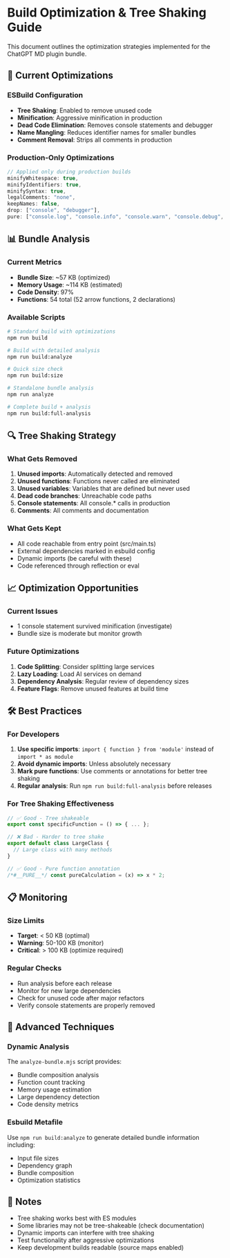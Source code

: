 # Build Optimization & Tree Shaking Guide

This document outlines the optimization strategies implemented for the ChatGPT MD plugin bundle.

## 🎯 Current Optimizations

### ESBuild Configuration

- **Tree Shaking**: Enabled to remove unused code
- **Minification**: Aggressive minification in production
- **Dead Code Elimination**: Removes console statements and debugger
- **Name Mangling**: Reduces identifier names for smaller bundles
- **Comment Removal**: Strips all comments in production

### Production-Only Optimizations

```javascript
// Applied only during production builds
minifyWhitespace: true,
minifyIdentifiers: true,
minifySyntax: true,
legalComments: "none",
keepNames: false,
drop: ["console", "debugger"],
pure: ["console.log", "console.info", "console.warn", "console.debug", "console.trace"]
```

## 📊 Bundle Analysis

### Current Metrics

- **Bundle Size**: ~57 KB (optimized)
- **Memory Usage**: ~114 KB (estimated)
- **Code Density**: 97%
- **Functions**: 54 total (52 arrow functions, 2 declarations)

### Available Scripts

```bash
# Standard build with optimizations
npm run build

# Build with detailed analysis
npm run build:analyze

# Quick size check
npm run build:size

# Standalone bundle analysis
npm run analyze

# Complete build + analysis
npm run build:full-analysis
```

## 🔍 Tree Shaking Strategy

### What Gets Removed

1. **Unused imports**: Automatically detected and removed
2. **Unused functions**: Functions never called are eliminated
3. **Unused variables**: Variables that are defined but never used
4. **Dead code branches**: Unreachable code paths
5. **Console statements**: All console.\* calls in production
6. **Comments**: All comments and documentation

### What Gets Kept

- All code reachable from entry point (src/main.ts)
- External dependencies marked in esbuild config
- Dynamic imports (be careful with these)
- Code referenced through reflection or eval

## 📈 Optimization Opportunities

### Current Issues

- 1 console statement survived minification (investigate)
- Bundle size is moderate but monitor growth

### Future Optimizations

1. **Code Splitting**: Consider splitting large services
2. **Lazy Loading**: Load AI services on demand
3. **Dependency Analysis**: Regular review of dependency sizes
4. **Feature Flags**: Remove unused features at build time

## 🛠️ Best Practices

### For Developers

1. **Use specific imports**: `import { function } from 'module'` instead of `import * as module`
2. **Avoid dynamic imports**: Unless absolutely necessary
3. **Mark pure functions**: Use comments or annotations for better tree shaking
4. **Regular analysis**: Run `npm run build:full-analysis` before releases

### For Tree Shaking Effectiveness

```typescript
// ✅ Good - Tree shakeable
export const specificFunction = () => { ... };

// ❌ Bad - Harder to tree shake
export default class LargeClass {
  // Large class with many methods
}

// ✅ Good - Pure function annotation
/*#__PURE__*/ const pureCalculation = (x) => x * 2;
```

## 📋 Monitoring

### Size Limits

- **Target**: < 50 KB (optimal)
- **Warning**: 50-100 KB (monitor)
- **Critical**: > 100 KB (optimize required)

### Regular Checks

- Run analysis before each release
- Monitor for new large dependencies
- Check for unused code after major refactors
- Verify console statements are properly removed

## 🚀 Advanced Techniques

### Dynamic Analysis

The `analyze-bundle.mjs` script provides:

- Bundle composition analysis
- Function count tracking
- Memory usage estimation
- Large dependency detection
- Code density metrics

### Esbuild Metafile

Use `npm run build:analyze` to generate detailed bundle information including:

- Input file sizes
- Dependency graph
- Bundle composition
- Optimization statistics

## 📝 Notes

- Tree shaking works best with ES modules
- Some libraries may not be tree-shakeable (check documentation)
- Dynamic imports can interfere with tree shaking
- Test functionality after aggressive optimizations
- Keep development builds readable (source maps enabled)
